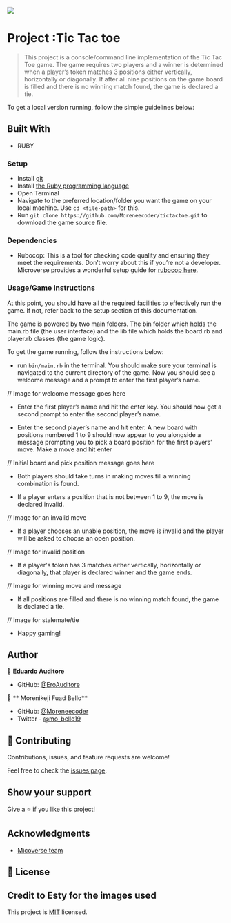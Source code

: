 ![](https://img.shields.io/badge/Microverse-blueviolet)

# Project :Tic Tac toe

> This project is a console/command line implementation of the Tic Tac Toe game. The game requires two players and a winner is determined when a player’s token matches 3 positions either vertically, horizontally or diagonally. If after all nine positions on the game board is filled and there is no winning match found, the game is declared a tie.

To get a local version running, follow the simple guidelines below:

## Built With

- RUBY

### Setup

- Install [git](https://git-scm.com/downloads)
- Install [the Ruby programming language](https://ruby-doc.org/downloads/)
- Open Terminal
- Navigate to the preferred location/folder you want the game on your local machine. Use `cd <file-path>` for this.
- Run `git clone https://github.com/Moreneecoder/tictactoe.git` to download the game source file.


### Dependencies

- Rubocop: This is a tool for checking code quality and ensuring they meet the requirements. Don’t worry about this if you’re not a developer. Microverse provides a wonderful setup guide for [rubocop here](https://github.com/microverseinc/linters-config/tree/master/ruby).


### Usage/Game Instructions

At this point, you should have all the required facilities to effectively run the game. If not, refer back to the setup section of this documentation.

The game is powered by two main folders. The bin folder which holds the main.rb file (the user interface) and the lib file which holds the board.rb and player.rb classes (the game logic).

To get the game running, follow the instructions below:

* run `bin/main.rb` in the terminal. You should make sure your terminal is navigated to the current directory of the game. Now you should see a welcome message and a prompt to enter the first player’s name.

// Image for welcome message goes here

* Enter the first player’s name and hit the enter key. You should now get a second prompt to enter the second player’s name.

* Enter the second player’s name and hit enter. A new board with positions numbered 1 to 9 should now appear to you alongside a message prompting you to pick a board position for the first players’ move. Make a move and hit enter

// Initial board and pick position message goes here

* Both players should take turns in making moves till a winning combination is found.

* If a player enters a position that is not between 1 to 9, the move is declared invalid.

// Image for an invalid move

* If a player chooses an unable position, the move is invalid and the player will be asked to choose an open position.

// Image for invalid position

* If a player's token has 3 matches either vertically, horizontally or diagonally, that player is declared winner and the game ends.

// Image for winning move and message

* If all positions are filled and there is no winning match found, the game is declared a tie.

// Image for stalemate/tie

* Happy gaming!


## Author

👤 **Eduardo Auditore**

- GitHub: [@EroAuditore](https://github.com/EroAuditore)

👤 ** Morenikeji Fuad Bello**

- GitHub: [@Moreneecoder](https://github.com/Moreneecoder)
- Twitter - [@mo_bello19](https://twitter.com/mo_bello19)

## 🤝 Contributing

Contributions, issues, and feature requests are welcome!

Feel free to check the [issues page](https://github.com/issues).

## Show your support

Give a ⭐️ if you like this project!

## Acknowledgments

- [Micoverse team](https://microverse.pathwright.com/library/fast-track-curriculum/69047/path/step/57421588/)

## 📝 License

## Credit to Esty for the images used

This project is [MIT](https://opensource.org/licenses/MIT) licensed.
